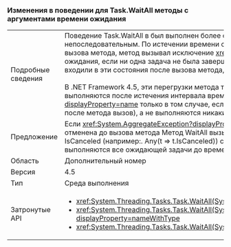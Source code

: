 ### <a name="change-in-behavior-for-taskwaitall-methods-with-time-out-arguments"></a>Изменения в поведении для Task.WaitAll методы с аргументами времени ожидания

|   |   |
|---|---|
|Подробные сведения|Поведение Task.WaitAll в был выполнен более согласованной .NET 4.5.In .NET Framework 4, эти методы поведение было непоследовательным. По истечении времени ожидания, если одна или несколько задач были завершены или отменены до вызова метода, метод вызывал исключение <xref:System.AggregateException?displayProperty=name>. По истечении времени ожидания, если ни одна задача не была завершена или отменена до вызова метода, однако одна или несколько задач входили в эти состояния после вызова метода, метод возвращал значение false.<br/><br/>В .NET Framework 4.5, эти перегрузки метода теперь возвращают значение false, если все задачи по-прежнему выполняются после истечения интервала времени ожидания, и вызывают исключение <xref:System.AggregateException?displayProperty=name> только в том случае, если входная задача была отменена (независимо от того, была ли она до или после метода вызов), а не выполняются никакие другие задачи.|
|Предложение|Если <xref:System.AggregateException?displayProperty=name> перехвачено с точки зрения обнаружение задачу, которая была отменена до вызова метода Метод WaitAll вызываемого кода вместо этого делать же обнаружения через свойство IsCanceled (например:. Any(t =&gt; t.IsCanceled)) с момента .NET 4.6 только вызывает исключение в этом случае, если выполняются все ожидающей задачи до времени ожидания.|
|Область|Дополнительный номер|
|Версия|4.5|
|Тип|Среда выполнения|
|Затронутые API|<ul><li><xref:System.Threading.Tasks.Task.WaitAll(System.Threading.Tasks.Task[],System.Int32)?displayProperty=nameWithType></li><li><xref:System.Threading.Tasks.Task.WaitAll(System.Threading.Tasks.Task[],System.Int32,System.Threading.CancellationToken)?displayProperty=nameWithType></li><li><xref:System.Threading.Tasks.Task.WaitAll(System.Threading.Tasks.Task[],System.TimeSpan)?displayProperty=nameWithType></li></ul>|

